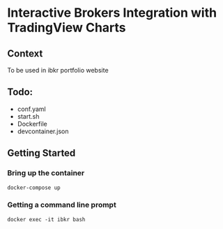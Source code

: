 # Interactive Brokers Integration with TradingView Charts

## Context

To be used in ibkr portfolio website

## Todo:

- conf.yaml
- start.sh
- Dockerfile
- devcontainer.json

## Getting Started

### Bring up the container

```
docker-compose up
```

### Getting a command line prompt

```
docker exec -it ibkr bash
```

